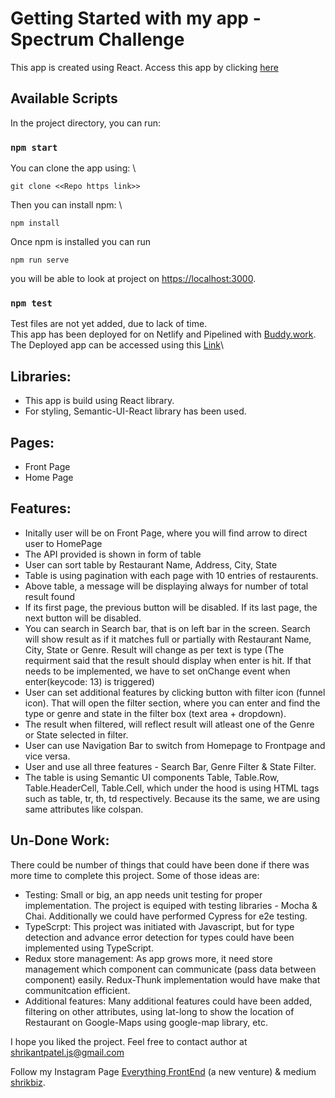 # Getting Started with my app - Spectrum Challenge

This app is created using React. Access this app by clicking [here](https://wizardly-morse-eaf334.netlify.app)

## Available Scripts

In the project directory, you can run:

### `npm start`

You can clone the app using: \

```
git clone <<Repo https link>>
```

Then you can install npm: \

```
npm install
```

Once npm is installed you can run

```
npm run serve
```

you will be able to look at project on [https://localhost:3000](https://localhost:3000).

### `npm test`

Test files are not yet added, due to lack of time.\
This app has been deployed for on Netlify and Pipelined with [Buddy.work](https://buddy.works/).\
The Deployed app can be accessed using this [Link](https://wizardly-morse-eaf334.netlify.app)\

## Libraries:

- This app is build using React library.
- For styling, Semantic-UI-React library has been used.

## Pages:

- Front Page
- Home Page

## Features:

- Initally user will be on Front Page, where you will find arrow to direct user to HomePage
- The API provided is shown in form of table
- User can sort table by Restaurant Name, Address, City, State
- Table is using pagination with each page with 10 entries of restaurents.
- Above table, a message will be displaying always for number of total result found
- If its first page, the previous button will be disabled. If its last page, the next button will be disabled.
- You can search in Search bar, that is on left bar in the screen. Search will show result as if it matches full or partially with Restaurant Name, City, State or Genre. Result will change as per text is type (The requirment said that the result should display when enter is hit. If that needs to be implemented, we have to set onChange event when enter(keycode: 13) is triggered)
- User can set additional features by clicking button with filter icon (funnel icon). That will open the filter section, where you can enter and find the type or genre and state in the filter box (text area + dropdown).
- The result when filtered, will reflect result will atleast one of the Genre or State selected in filter.
- User can use Navigation Bar to switch from Homepage to Frontpage and vice versa.
- User and use all three features - Search Bar, Genre Filter & State Filter.
- The table is using Semantic UI components Table, Table.Row, Table.HeaderCell, Table.Cell, which under the hood is using HTML tags such as table, tr, th, td respectively. Because its the same, we are using same attributes like colspan.

## Un-Done Work:

There could be number of things that could have been done if there was more time to complete this project.
Some of those ideas are:

- Testing: Small or big, an app needs unit testing for proper implementation. The project is equiped with testing libraries - Mocha & Chai. Additionally we could have performed Cypress for e2e testing.
- TypeScrpt: This project was initiated with Javascript, but for type detection and advance error detection for types could have been implemented using TypeScript.
- Redux store management: As app grows more, it need store management which component can communicate (pass data between component) easily. Redux-Thunk implementation would have make that communitcation efficient.
- Additional features: Many additional features could have been added, filtering on other attributes, using lat-long to show the location of Restaurant on Google-Maps using google-map library, etc.

I hope you liked the project. Feel free to contact author at shrikantpatel.js@gmail.com

Follow my Instagram Page [Everything FrontEnd](https://www.instagram.com/shrikbiz.js/) (a new venture) & medium [shrikbiz](shrikbiz.medium.com).

